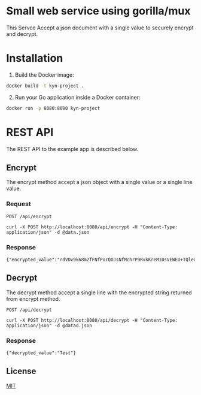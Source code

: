 # Small web service using gorilla/mux 

This Servce Accept a json document with a single value to securely encrypt and decrypt.

# Installation

1) Build the Docker image:

```bash
docker build -t kyn-project .
```
2) Run your Go application inside a Docker container:

```bash
docker run -p 8080:8080 kyn-project
```

# REST API
The REST API to the example app is described below.

## Encrypt
The encrypt method accept a json object with a single value or a single line value.

### Request

`POST /api/encrypt`

    curl -X POST http://localhost:8080/api/encrypt -H "Content-Type: application/json" -d @data.json

### Response

    {"encrypted_value":"rdVDv9k68m2fFNfPorQOJsNfMchrP9RvkKreM10sVEWEU+TQleUU/45KoogJdVOAMXI="}

## Decrypt
The decrypt method accept a single line with the encrypted string returned from encrypt method.

`POST /api/decrypt`

    curl -X POST http://localhost:8080/api/decrypt -H "Content-Type: application/json" -d @datad.json

### Response

    {"decrypted_value":"Test"}


## License

[MIT](https://choosealicense.com/licenses/mit/)
